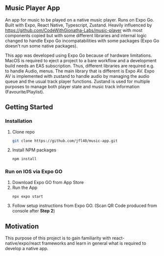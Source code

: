 ## Music Player App
An app for music to be played on a native music player. Runs on Expo Go. Built with Expo, React Native, Typescript, Zustand.
Heavily influenced by https://github.com/CodeWithGionatha-Labs/music-player with most components copied but with some different libraries and internal logic changed to handle Expo Go incompatabilities with some packages (Expo Go doesn't run some native packages).

This app was developed using Expo Go because of hardware limitations. MacOS is required to eject a project to a bare workflow and a development build needs an EAS subscription. Thus, different libraries are required e.g. to handle Audio, menus.
The main library that is different is Expo AV. Expo AV is implemented with zustand to handle audio by managing the audio queue and the usual track player functions. Zustand is used for multiple purposes to manage both player state and music track information (Favourite/Playlist).

## Getting Started
### Installation
1. Clone repo
   ```sh
   git clone https://github.com/jfl40/music-app.git
   ```
2. Install NPM packages
   ```sh
   npm install
   ```
### Run on IOS via Expo GO
1. Download Expo GO from App Store
2. Run the App
   ```sh
   npx expo start
   ```
3. Follow setup instructions from Expo GO. (Scan QR Code produced from console after **Step 2**)

## Motivation
This purpose of this project is to gain familiarity with react-native/expo/react frameworks and learn in general what is required to develop a native app. 


